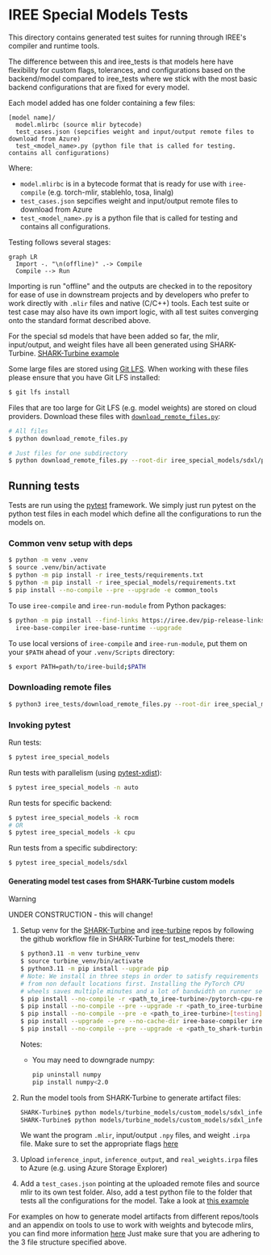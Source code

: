 # IREE Special Models Tests

This directory contains generated test suites for running through IREE's
compiler and runtime tools.

The difference between this and iree_tests is that models here have flexibility for custom flags, tolerances, and configurations based on the backend/model compared to iree_tests where we stick with the 
most basic backend configurations that are fixed for every model.

Each model added has one folder containing a few files:

```
[model name]/
  model.mlirbc (source mlir bytecode)
  test_cases.json (sepcifies weight and input/output remote files to download from Azure)
  test_<model_name>.py (python file that is called for testing. contains all configurations)
```

Where:

* `model.mlirbc` is in a bytecode format that is ready for use with `iree-compile`
  (e.g. torch-mlir, stablehlo, tosa, linalg)
* `test_cases.json` sepcifies weight and input/output remote files to download from Azure
* `test_<model_name>.py` is a python file that is called for testing and contains all configurations.

Testing follows several stages:

```mermaid
graph LR
  Import -. "\n(offline)" .-> Compile
  Compile --> Run
```

Importing is run "offline" and the outputs are checked in to the repository for
ease of use in downstream projects and by developers who prefer to work directly
with `.mlir` files and native (C/C++) tools. Each test suite or test case may
also have its own import logic, with all test suites converging onto the
standard format described above.

For the special sd models that have been added so far, the mlir, input/output, and weight files
have all been generated using SHARK-Turbine. [SHARK-Turbine example](https://github.com/nod-ai/SHARK-Turbine/tree/main/models/turbine_models/custom_models/sdxl_inference)

Some large files are stored using [Git LFS](https://git-lfs.com/). When working
with these files please ensure that you have Git LFS installed:

```bash
$ git lfs install
```

Files that are too large for Git LFS (e.g. model weights) are stored on cloud
providers. Download these files with
[`download_remote_files.py`](./download_remote_files.py):

```bash
# All files
$ python download_remote_files.py

# Just files for one subdirectory
$ python download_remote_files.py --root-dir iree_special_models/sdxl/prompt-encoder
```

## Running tests

Tests are run using the [pytest](https://docs.pytest.org/en/stable/) framework.
We simply just run pytest on the python test files in each model which define all the configurations
to run the models on.

### Common venv setup with deps

```bash
$ python -m venv .venv
$ source .venv/bin/activate
$ python -m pip install -r iree_tests/requirements.txt
$ python -m pip install -r iree_special_models/requirements.txt
$ pip install --no-compile --pre --upgrade -e common_tools
```

To use `iree-compile` and `iree-run-module` from Python packages:

```bash
$ python -m pip install --find-links https://iree.dev/pip-release-links.html \
  iree-base-compiler iree-base-runtime --upgrade
```

To use local versions of `iree-compile` and `iree-run-module`, put them on your
`$PATH` ahead of your `.venv/Scripts` directory:

```bash
$ export PATH=path/to/iree-build;$PATH
```

### Downloading remote files

```bash
$ python3 iree_tests/download_remote_files.py --root-dir iree_special_models
```

### Invoking pytest

Run tests:

```bash
$ pytest iree_special_models
```

Run tests with parallelism (using
[pytest-xdist](https://pypi.org/project/pytest-xdist/)):

```bash
$ pytest iree_special_models -n auto
```

Run tests for specific backend:

```bash
$ pytest iree_special_models -k rocm
# OR
$ pytest iree_special_models -k cpu
```

Run tests from a specific subdirectory:

```bash
$ pytest iree_special_models/sdxl
```

#### Generating model test cases from SHARK-Turbine custom models

> [!WARNING]
> UNDER CONSTRUCTION - this will change!

1. Setup venv for the [SHARK-Turbine](https://github.com/nod-ai/SHARK-Turbine) and [iree-turbine](https://github.com/iree-org/iree-turbine) repos by following the github workflow file in SHARK-Turbine for test_models there:

    ```bash
    $ python3.11 -m venv turbine_venv
    $ source turbine_venv/bin/activate
    $ python3.11 -m pip install --upgrade pip
    # Note: We install in three steps in order to satisfy requirements
    # from non default locations first. Installing the PyTorch CPU
    # wheels saves multiple minutes and a lot of bandwidth on runner setup.
    $ pip install --no-compile -r <path_to_iree-turbine>/pytorch-cpu-requirements.txt
    $ pip install --no-compile --pre --upgrade -r <path_to_iree-turbine>/requirements.txt
    $ pip install --no-compile --pre -e <path_to_iree-turbine>[testing]
    $ pip install --upgrade --pre --no-cache-dir iree-base-compiler iree-base-runtime -f https://iree.dev/      pip-release-links.html
    $ pip install --no-compile --pre --upgrade -e <path_to_shark-turbine>/models -r <path_to_shark-turbine>/models/requirements.txt
    ```

    Notes:

    * You may need to downgrade numpy:

        ```bash
        pip uninstall numpy
        pip install numpy<2.0
        ```

2. Run the model tools from SHARK-Turbine to generate artifact files:

    ```bash
    SHARK-Turbine$ python models/turbine_models/custom_models/sdxl_inference/clip.py
    SHARK-Turbine$ python models/turbine_models/custom_models/sdxl_inference/clip_runner.py
    ```

    We want the program `.mlir`, input/output `.npy` files, and weight `.irpa` file.
    Make sure to set the appropriate flags [here](https://github.com/nod-ai/SHARK-Turbine/blob/main/models/turbine_models/custom_models/sdxl_inference/sdxl_cmd_opts.py) 

4. Upload `inference_input`, `inference_output`, and `real_weights.irpa` files
   to Azure (e.g. using Azure Storage Explorer)

5. Add a `test_cases.json` pointing at the uploaded remote files and source mlir to its own test folder. Also, add a test python file to the folder that tests all the configurations for the model. Take a look at [this example](/iree_special_models/sdxl/prompt-encoder/test_clip.py)

For examples on how to generate model artifacts from different repos/tools and an appendix on tools to use to work with weights and bytecode mlirs, you can find more information [here](/iree_tests/README.md) Just make sure that you are adhering to the 3 file structure specified above.
